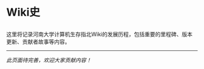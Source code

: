 # Wiki史

<!-- 这里记录了河南大学计算机生存指北Wiki的发展历程 -->

## 

这里将记录河南大学计算机生存指北Wiki的发展历程，包括重要的里程碑、版本更新、贡献者故事等内容。

---

*此页面待完善，欢迎大家贡献内容！*

<!-- 
请在这里添加Wiki发展历程的内容，例如：
- Wiki创建时间
- 重要版本更新
- 主要贡献者介绍
- 重大事件记录
- 技术栈演进历程
等等...
-->
